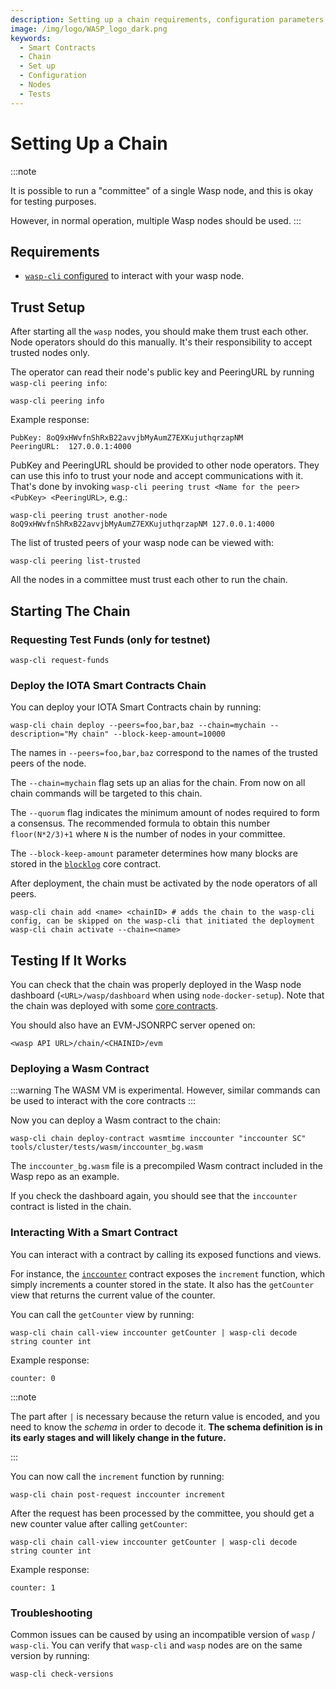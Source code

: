 ```yaml
---
description: Setting up a chain requirements, configuration parameters, validators and tests.
image: /img/logo/WASP_logo_dark.png
keywords:
  - Smart Contracts
  - Chain
  - Set up
  - Configuration
  - Nodes
  - Tests
---
```


# Setting Up a Chain

:::note

It is possible to run a "committee" of a single Wasp node, and this is okay for testing purposes.

However, in normal operation, multiple Wasp nodes should be used.
:::

## Requirements

- [`wasp-cli` configured](wasp-cli.md) to interact with your wasp node.

## Trust Setup

After starting all the `wasp` nodes, you should make them trust each other. Node operators should do this manually. It's
their responsibility to accept trusted nodes only.

The operator can read their node's public key and PeeringURL by running `wasp-cli peering info`:

```shell
wasp-cli peering info
```

Example response:

```log
PubKey: 8oQ9xHWvfnShRxB22avvjbMyAumZ7EXKujuthqrzapNM
PeeringURL:  127.0.0.1:4000
```

PubKey and PeeringURL should be provided to other node operators.
They can use this info to trust your node and accept communications with it.
That's done by invoking `wasp-cli peering trust <Name for the peer> <PubKey> <PeeringURL>`, e.g.:

```shell
wasp-cli peering trust another-node 8oQ9xHWvfnShRxB22avvjbMyAumZ7EXKujuthqrzapNM 127.0.0.1:4000
```

The list of trusted peers of your wasp node can be viewed with:

```shell
wasp-cli peering list-trusted
```

All the nodes in a committee must trust each other to run the chain.

## Starting The Chain

### Requesting Test Funds (only for testnet)

```shell
wasp-cli request-funds
```

### Deploy the IOTA Smart Contracts Chain

You can deploy your IOTA Smart Contracts chain by running:

```shell
wasp-cli chain deploy --peers=foo,bar,baz --chain=mychain --description="My chain" --block-keep-amount=10000
```

The names in `--peers=foo,bar,baz` correspond to the names of the trusted peers of the node.

The `--chain=mychain` flag sets up an alias for the chain. From now on all chain commands will be targeted to this
chain.

The `--quorum` flag indicates the minimum amount of nodes required to form a consensus. The recommended formula to
obtain this number `floor(N*2/3)+1` where `N` is the number of nodes in your committee.

The `--block-keep-amount` parameter determines how many blocks are stored in the [`blocklog`](/learn/smart-contracts/core_concepts/core_contracts/blocklog) core contract.

After deployment, the chain must be activated by the node operators of all peers.

```shell
wasp-cli chain add <name> <chainID> # adds the chain to the wasp-cli config, can be skipped on the wasp-cli that initiated the deployment
wasp-cli chain activate --chain=<name>

```

## Testing If It Works

You can check that the chain was properly deployed in the Wasp node dashboard (`<URL>/wasp/dashboard` when using `node-docker-setup`).
Note that the chain was deployed with some [core contracts](/learn/smart-contracts/core_concepts/core_contracts/overview).

You should also have an EVM-JSONRPC server opened on:

```info
<wasp API URL>/chain/<CHAINID>/evm
```

### Deploying a Wasm Contract

:::warning
The WASM VM is experimental. However, similar commands can be used to interact with the core contracts
:::

Now you can deploy a Wasm contract to the chain:

```shell
wasp-cli chain deploy-contract wasmtime inccounter "inccounter SC" tools/cluster/tests/wasm/inccounter_bg.wasm
```

The `inccounter_bg.wasm` file is a precompiled Wasm contract included in the Wasp repo as an example.

If you check the dashboard again, you should see that the `inccounter` contract is listed in the chain.

### Interacting With a Smart Contract

You can interact with a contract by calling its exposed functions and views.

For instance, the [`inccounter`](https://github.com/iotaledger/wasp/tree/master/contracts/wasm/inccounter/src) contract
exposes the `increment` function, which simply increments a counter stored in the state. It also has the `getCounter`
view that returns the current value of the counter.

You can call the `getCounter` view by running:

```shell
wasp-cli chain call-view inccounter getCounter | wasp-cli decode string counter int
```

Example response:

```log
counter: 0
```

:::note

The part after `|` is necessary because the return value is encoded, and you need to know the _schema_ in order to
decode it. **The schema definition is in its early stages and will likely change in the future.**

:::

You can now call the `increment` function by running:

```shell
wasp-cli chain post-request inccounter increment
```

After the request has been processed by the committee, you should get a new
counter value after calling `getCounter`:

```shell
wasp-cli chain call-view inccounter getCounter | wasp-cli decode string counter int
```

Example response:

```log
counter: 1
```

### Troubleshooting

Common issues can be caused by using an incompatible version of `wasp` / `wasp-cli`.
You can verify that `wasp-cli` and `wasp` nodes are on the same version by running:

```shell
wasp-cli check-versions
```

